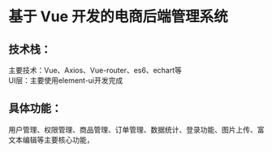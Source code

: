 # 基于 Vue 开发的电商后端管理系统
## 技术栈：
主要技术：Vue、Axios、Vue-router、es6、echart等<br />
UI层：主要使用element-ui开发完成
## 具体功能：
用户管理、权限管理、商品管理、订单管理、数据统计、登录功能、图片上传、富文本编辑等主要核心功能，

